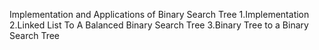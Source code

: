 Implementation and Applications of Binary Search Tree
1.Implementation
2.Linked List To A Balanced Binary Search Tree
3.Binary Tree to a Binary Search Tree
